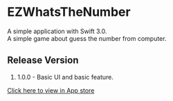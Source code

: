 # EZWhatsTheNumber

A simple application with Swift 3.0.  
A simple game about guess the number from computer.

## Release Version

1. 1.0.0 - Basic UI and basic feature.
  
[Click here to view in App store](https://itunes.apple.com/us/app/cai-cai-kan/id1201609082?l=zh&ls=1&mt=8)